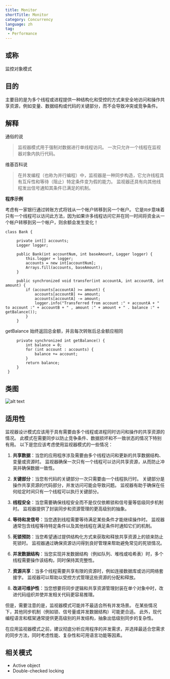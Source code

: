 ```yaml
---
title: Monitor
shortTitle: Monitor
category: Concurrency
language: zh
tag:
 - Performance
---
```


## 或称

监控对象模式

## 目的

主要目的是为多个线程或进程提供一种结构化和受控的方式来安全地访问和操作共享资源，例如变量、数据结构或代码的关键部分，而不会导致冲突或竞争条件。

## 解释

通俗的说

> 监视器模式用于强制对数据进行单线程访问。 一次只允许一个线程在监视器对象内执行代码。

维基百科说

> 在并发编程（也称为并行编程）中，监视器是一种同步构造，它允许线程具有互斥性和等待（阻止）特定条件变为假的能力。 监视器还具有向其他线程发出信号通知其条件已满足的机制。

**程序示例**

考虑有一家银行通过转账方式将钱从一个帐户转移到另一个帐户。 它是`同步`意味着只有一个线程可以访问此方法，因为如果许多线程访问它并在同一时间将资金从一个帐户转移到另一个帐户，则余额会发生变化！
 
```
class Bank {

     private int[] accounts;
     Logger logger;
 
     public Bank(int accountNum, int baseAmount, Logger logger) {
         this.logger = logger;
         accounts = new int[accountNum];
         Arrays.fill(accounts, baseAmount);
     }
 
     public synchronized void transfer(int accountA, int accountB, int amount) {
         if (accounts[accountA] >= amount) {
             accounts[accountB] += amount;
             accounts[accountA] -= amount;
             logger.info("Transferred from account :" + accountA + " to account :" + accountB + " , amount :" + amount + " . balance :" + getBalance());
         }
     }
```

getBalance 始终返回总金额，并且每次转账后总金额应相同

```
     private synchronized int getBalance() {
         int balance = 0;
         for (int account : accounts) {
             balance += account;
         }
         return balance;
     }
 }
```

## 类图
![alt text](./etc/monitor.urm.png "Monitor class diagram")

## 适用性

监视器设计模式应该用于具有需要由多个线程或进程同时访问和操作的共享资源的情况。 此模式在需要同步以防止竞争条件、数据损坏和不一致状态的情况下特别有用。 以下是您应该考虑使用监视器模式的一些情况：

1. **共享数据**：当您的应用程序涉及需要由多个线程访问和更新的共享数据结构、变量或资源时。 监视器确保一次只有一个线程可以访问共享资源，从而防止冲突并确保数据一致性。

2. **关键部分**：当您有代码的关键部分一次只需要由一个线程执行时。 关键部分是操作共享资源的代码部分，并发访问可能会导致问题。 监视器有助于确保在任何给定时间只有一个线程可以执行关键部分。

3. **线程安全**：当您需要确保线程安全而不是仅仅依赖锁和信号量等低级同步机制时。 监视器提供了封装同步和资源管理的更高级别的抽象。

4. **等待和发信号**：当您遇到线程需要等待满足某些条件才能继续操作时。 监视器通常包含线程等待特定条件以及其他线程在满足条件时通知它们的机制。

5. **死锁预防**：当您希望通过提供结构化方式来获取和释放共享资源上的锁来防止死锁时。 监视器通过确保资源访问得到良好管理来帮助避免常见的死锁情况。

6. **并发数据结构**：当您实现并发数据结构（例如队列、堆栈或哈希表）时，多个线程需要操作该结构，同时保持其完整性。

7. **资源共享**：当多个线程需要共享有限的资源时，例如连接数据库或访问网络套接字。 监视器可以帮助以受控方式管理这些资源的分配和释放。

8. **改进可维护性**：当您想要将同步逻辑和共享资源管理封装在单个对象中时，改进代码组织并使并发相关代码更容易推理。

但是，需要注意的是，监视器模式可能并不最适合所有并发场景。 在某些情况下，其他同步机制（例如锁、信号量或并发数据结构）可能更合适。 此外，现代编程语言和框架通常提供更高级别的并发结构，抽象出低级别同步的复杂性。

在应用监视器模式之前，建议彻底分析应用程序的并发需求，并选择最适合您需求的同步方法，同时考虑性能、复杂性和可用语言功能等因素。

## 相关模式

* Active object
* Double-checked locking
